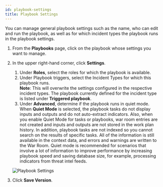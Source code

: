 ```yaml
---
id: playbook-settings
title: Playbook Settings
---
```

You can manage general playbook settings such as the name, who can edit and run the playbook, as well as for which incident types the playbook runs in the playbook settings.

1. From the **Playbooks** page, click on the playbook whose settings you want to manage.

2. In the upper right-hand corner, click **Settings**.

	1. Under **Roles**, select the roles for which the playbook is available.
	1. Under Playbook triggers, select the Incident Types for which this playbook runs. <br/> **Note**: This will overwrite the settings configured in the respective incident types. The playbook currently defined for the incident type is listed under **Triggered playbook**.
	1. Under **Advanced**, determine if the playbook runs in quiet mode. <br/>
		When **Quiet Mode** is selected, the playbook tasks do not display inputs and outputs and do not auto-extract indicators. Also, when you enable Quiet Mode for tasks or playbooks, war room entries are not created and inputs and outputs are not stored  in the work plan history. In addition, playbook tasks are not indexed so you cannot search on the results of specific tasks. All of the information is still available in the context data, and errors and warnings are written to the War Room. Quiet mode is recommended for scenarios that involve a lot of information to improve performance by increasing playbook speed and saving database size, for example, processing indicators from threat intel feeds. 
		
	![Playbook Settings](../doc_imgs/playbooks/playbook-settings.png "Playbook Settings")

3. Click **Save Version**. 
